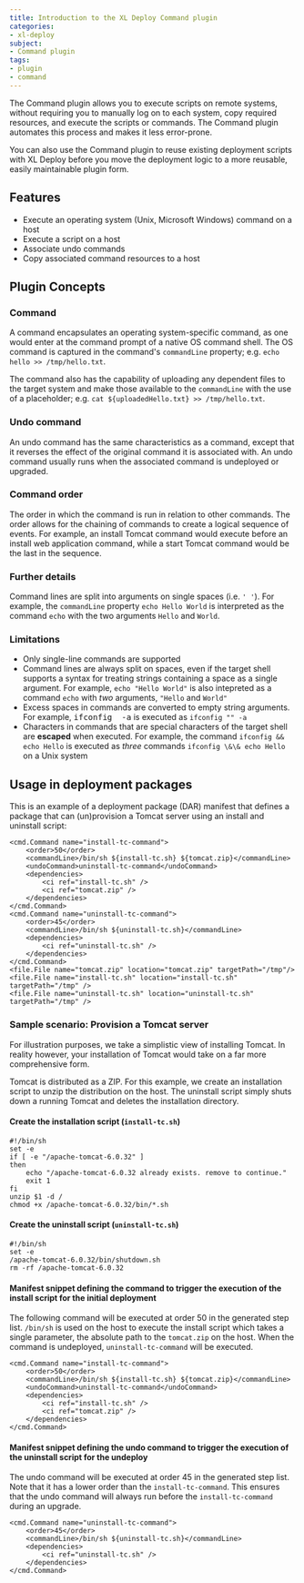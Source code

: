 ```yaml
---
title: Introduction to the XL Deploy Command plugin
categories:
- xl-deploy
subject:
- Command plugin
tags:
- plugin
- command
---
```


The Command plugin allows you to execute scripts on remote systems, without requiring you to manually log on to each system, copy required resources, and execute the scripts or commands. The Command plugin automates this process and makes it less error-prone.

You can also use the Command plugin to reuse existing deployment scripts with XL Deploy before you move the deployment logic to a more reusable, easily maintainable plugin form.

## Features

* Execute an operating system (Unix, Microsoft Windows) command on a host
* Execute a script on a host
* Associate undo commands
* Copy associated command resources to a host

## Plugin Concepts

### Command

A command encapsulates an operating system-specific command, as one would enter at the command prompt of a native OS command shell. The OS command is captured in the command's `commandLine` property; e.g. `echo hello >> /tmp/hello.txt`.

The command also has the capability of uploading any dependent files to the target system and make those available to the `commandLine` with the use of a placeholder; e.g. `cat ${uploadedHello.txt} >> /tmp/hello.txt`.

### Undo command

An undo command has the same characteristics as a command, except that it reverses the effect of the original command it is associated with. An undo command usually runs when the associated command is undeployed or upgraded.

### Command order

The order in which the command is run in relation to other commands. The order allows for the chaining of commands to create a logical sequence of events. For example, an install Tomcat command would execute before an install web application command, while a start Tomcat command would be the last in the sequence.

### Further details

Command lines are split into arguments on single spaces (i.e. `' '`). For example, the `commandLine` property `echo Hello World` is interpreted as the command `echo` with the two arguments `Hello` and `World`.

### Limitations

* Only single-line commands are supported
* Command lines are always split on spaces, even if the target shell supports a syntax for treating strings containing a space as a single argument. For example, `echo "Hello World"` is also intepreted as a command `echo` with _two_ arguments, `"Hello` and `World"`
* Excess spaces in commands are converted to empty string arguments. For example, <tt>ifconfig&nbsp;&nbsp;-a</tt> is executed as `ifconfig "" -a`
* Characters in commands that are special characters of the target shell are **escaped** when executed. For example, the command `ifconfig && echo Hello` is executed as _three_ commands `ifconfig \&\& echo Hello` on a Unix system

## Usage in deployment packages

This is an example of a deployment package (DAR) manifest that defines a package that can (un)provision a Tomcat server using an install and uninstall script:

	<cmd.Command name="install-tc-command">
		<order>50</order>
		<commandLine>/bin/sh ${install-tc.sh} ${tomcat.zip}</commandLine>
		<undoCommand>uninstall-tc-command</undoCommand>
		<dependencies>
			<ci ref="install-tc.sh" />
			<ci ref="tomcat.zip" />
		</dependencies>
	</cmd.Command>
	<cmd.Command name="uninstall-tc-command">
		<order>45</order>
		<commandLine>/bin/sh ${uninstall-tc.sh}</commandLine>
		<dependencies>
			<ci ref="uninstall-tc.sh" />
		</dependencies>
	</cmd.Command>
	<file.File name="tomcat.zip" location="tomcat.zip" targetPath="/tmp"/>
	<file.File name="install-tc.sh" location="install-tc.sh" targetPath="/tmp" />
	<file.File name="uninstall-tc.sh" location="uninstall-tc.sh" targetPath="/tmp" />

### Sample scenario: Provision a Tomcat server

For illustration purposes, we take a simplistic view of installing Tomcat. In reality however, your installation of
Tomcat would take on a far more comprehensive form.

Tomcat is distributed as a ZIP. For this example, we create an installation script to unzip the distribution
on the host. The uninstall script simply shuts down a running Tomcat and deletes the installation directory.

#### Create the installation script (`install-tc.sh`)

    #!/bin/sh
    set -e
    if [ -e "/apache-tomcat-6.0.32" ]
    then
	    echo "/apache-tomcat-6.0.32 already exists. remove to continue."
	    exit 1
    fi
    unzip $1 -d /
    chmod +x /apache-tomcat-6.0.32/bin/*.sh

#### Create the uninstall script (`uninstall-tc.sh`)

    #!/bin/sh
    set -e
    /apache-tomcat-6.0.32/bin/shutdown.sh
    rm -rf /apache-tomcat-6.0.32

#### Manifest snippet defining the command to trigger the execution of the install script for the initial deployment

The following command will be executed at order 50 in the generated step list. `/bin/sh` is used on the host to execute the install script which takes a single parameter, the absolute path to the `tomcat.zip` on the host. When the command is undeployed, `uninstall-tc-command` will be executed.

    <cmd.Command name="install-tc-command">
        <order>50</order>
        <commandLine>/bin/sh ${install-tc.sh} ${tomcat.zip}</commandLine>
        <undoCommand>uninstall-tc-command</undoCommand>
        <dependencies>
			<ci ref="install-tc.sh" />
        	<ci ref="tomcat.zip" />
        </dependencies>
    </cmd.Command>

#### Manifest snippet defining the undo command to trigger the execution of the uninstall script for the undeploy

The undo command will be executed at order 45 in the generated step list. Note that it has a lower order than the
`install-tc-command`. This ensures that the undo command will always run before the `install-tc-command` during an upgrade.

    <cmd.Command name="uninstall-tc-command">
        <order>45</order>
        <commandLine>/bin/sh ${uninstall-tc.sh}</commandLine>
        <dependencies>
            <ci ref="uninstall-tc.sh" />
        </dependencies>
    </cmd.Command>
